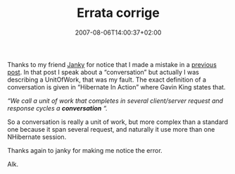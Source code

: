 ﻿---
title: "Errata corrige"
description: ""
date: 2007-08-06T14:00:37+02:00
draft: false
tags: [Nhibernate]
categories: [Nhibernate]
---
Thanks to my friend [Janky](http://blogs.ugidotnet.org/janky) for notice that I made a mistake in a [previous post](http://www.nablasoft.com/Alkampfer/?p=100). In that post I speak about a “conversation” but actually I was describing a UnitOfWork, that was my fault. The exact definition of a conversation is given in “Hibernate In Action” where Gavin King states that.

*“We call a unit of work that completes in several client/server request and response cycles a  **conversation** “.*

So a conversation is really a unit of work, but more complex than a standard one because it span several request, and naturally it use more than one NHibernate session.

Thanks again to janky for making me notice the error.

Alk.
